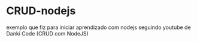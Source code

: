 # CRUD-nodejs
exemplo que fiz para iniciar aprendizado com nodejs seguindo youtube de Danki Code (CRUD com NodeJS)
